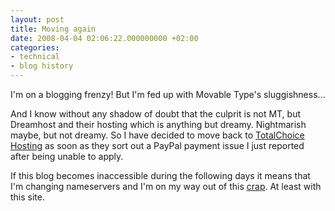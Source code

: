 ```yaml
---
layout: post
title: Moving again
date: 2008-04-04 02:06:22.000000000 +02:00
categories:
- technical
- blog history
---
```

I'm on a blogging frenzy! But I'm fed up with Movable Type's sluggishness...

And I know without any shadow of doubt that the culprit is not MT, but Dreamhost and their hosting which is anything but dreamy. Nightmarish maybe, but not dreamy. So I have decided to move back to [TotalChoice Hosting](http://totalchoicehosting.com/) as soon as they sort out a PayPal payment issue I just reported after being unable to apply.

If this blog becomes inaccessible during the following days it means that I'm changing nameservers and I'm on my way out of this [crap](http://www.dreamhost.com). At least with this site.

